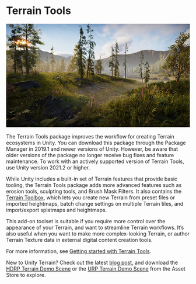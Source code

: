 # Terrain Tools

![](images/TerrainTools_FrontPage.png)

The Terrain Tools package improves the workflow for creating Terrain ecosystems in Unity. You can download this package through the Package Manager in 2019.1 and newer versions of Unity. However, be aware that older versions of the package no longer receive bug fixes and feature maintenance. To work with an actively supported version of Terrain Tools, use Unity version 2021.2 or higher.

While Unity includes a built-in set of Terrain features that provide basic tooling, the Terrain Tools package adds more advanced features such as erosion tools, sculpting tools, and Brush Mask Filters. It also contains the [Terrain Toolbox](terrain-toolbox.md), which lets you create new Terrain from preset files or imported heightmaps, batch change settings on multiple Terrain tiles, and import/export splatmaps and heightmaps.

This add-on toolset is suitable if you require more control over the appearance of your Terrain, and want to streamline Terrain workflows. It’s also useful when you want to make more complex-looking Terrain, or author Terrain Texture data in external digital content creation tools.

For more information, see [Getting started with Terrain Tools](getting-started-with-terrain-tools.md).

New to Unity Terrain? Check out the latest [blog post](https://blog.unity.com/games/experience-the-new-unity-terrain-demo-scenes-for-hdrp-and-urp), and download the [HDRP Terrain Demo Scene](https://u3d.as/2L6K) or the [URP Terrain Demo Scene](https://u3d.as/2L6J) from the Asset Store to explore. 